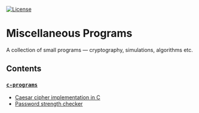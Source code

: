 [![License](https://img.shields.io/badge/license-MIT-blue.svg)](https://github.com/hb20007/cpp-programs/blob/master/LICENSE.md)

# Miscellaneous Programs
A collection of small programs &mdash; cryptography, simulations, algorithms etc.

## Contents

### [`c-programs`](c-programs)
- [Caesar cipher implementation in C](c-programs/caesar)
- [Password strength checker](c-programs/passcheck)
